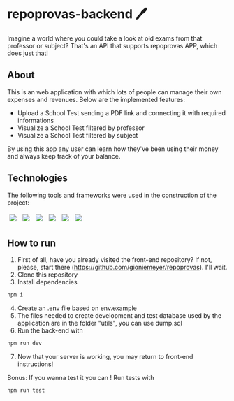 # repoprovas-backend 🖊️

Imagine a world where you could take a look at old exams from that professor or subject? That's an API that supports repoprovas APP, which does just that!

## About

This is an web application with which lots of people can manage their own expenses and revenues. Below are the implemented features:

- Upload a School Test sending a PDF link and connecting it with required informations
- Visualize a School Test filtered by professor
- Visualize a School Test filtered by subject

By using this app any user can learn how they've been using their money and always keep track of your balance.

## Technologies
The following tools and frameworks were used in the construction of the project:<br>
<p>
  <img style='margin: 5px;' src='https://img.shields.io/badge/Node.js-339933?style=for-the-badge&logo=nodedotjs&logoColor=white'>
  <img style='margin: 5px;' src='https://img.shields.io/badge/PostgreSQL-316192?style=for-the-badge&logo=postgresql&logoColor=white'>
  <img style='margin: 5px;' src="https://img.shields.io/badge/Express.js-000000?style=for-the-badge&logo=express&logoColor=white"/>
  <img style='margin: 5px;' src="https://img.shields.io/badge/Jest-C21325?style=for-the-badge&logo=jest&logoColor=white"/>
  <img style='margin: 5px;' src='https://img.shields.io/badge/TypeScript-007ACC?style=for-the-badge&logo=typescript&logoColor=white'>
  <img style='margin: 5px;' src='https://img.shields.io/badge/Node.js-339933?style=for-the-badge&logo=nodedotjs&logoColor=white'>

</p>

## How to run

1. First of all, have you already visited the front-end repository? If not, please, start there (https://github.com/gioniemeyer/repoprovas). I'll wait.
2. Clone this repository
3. Install dependencies
```bash
npm i
```
4. Create an .env file based on env.example
5. The files needed to create development and test database used by the application are in the folder "utils", you can use dump.sql
6. Run the back-end with
```bash
npm run dev
```
7. Now that your server is working, you may return to front-end instructions!

Bonus: If you wanna test it you can ! Run tests with
```bash
npm run test
```
